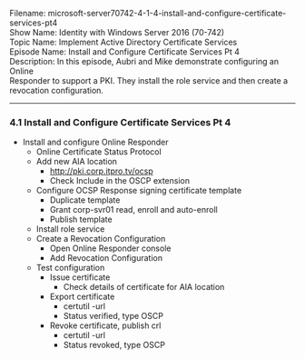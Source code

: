 Filename: microsoft-server70742-4-1-4-install-and-configure-certificate-services-pt4  
Show Name: Identity with Windows Server 2016 (70-742)  
Topic Name: Implement Active Directory Certificate Services  
Episode Name: Install and Configure Certificate Services Pt 4  
Description: In this episode, Aubri and Mike demonstrate configuring an Online  
Responder to support a PKI. They install the role service and then create a  
revocation configuration.

---
### 4.1 Install and Configure Certificate Services Pt 4

* Install and configure Online Responder
  - Online Certificate Status Protocol
  - Add new AIA location
    - http://pki.corp.itpro.tv/ocsp
    - Check Include in the OSCP extension
  - Configure OCSP Response signing certificate template
    - Duplicate template
    - Grant corp-svr01 read, enroll and auto-enroll
    - Publish template
  - Install role service
  - Create a Revocation Configuration
    - Open Online Responder console
    - Add Revocation Configuration
  - Test configuration
    - Issue certificate
      - Check details of certificate for AIA location
    - Export certificate
      - certutil -url <path to exported cert>
      - Status verified, type OSCP
    - Revoke certificate, publish crl
      - certutil -url <path to exported cert>
      - Status revoked, type OSCP
